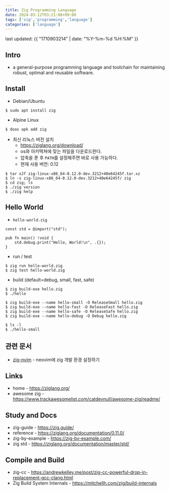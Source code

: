```yaml
---
title: Zig Programming Language
date: 2024-03-12T03:21:08+09:00
tags: ['zig','programming','language']
categories: ['language']
---
```


last updated: {{ "1710903214" | date: "%Y-%m-%d %H:%M" }}


## Intro
* a general-purpose programming language and toolchain for maintaining robust, optimal and reusable software.

## Install

* Debian/Ubuntu

```console
$ sudo apt install zig
```

* Alpine Linux

```console
$ doas apk add zig
```

* 최신 리눅스 버전 설치
  - <https://ziglang.org/download/>
  - os와 아키텍쳐에 맞는 파일을 다운로드한다.
  - 압축을 푼 후 `PATH`를 설정해주면 바로 사용 가능하다.
  - 현재 사용 버전: 0.12

```console
$ tar xJf zig-linux-x86_64-0.12.0-dev.3212+40e64245f.tar.xz
$ ln -s zig-linux-x86_64-0.12.0-dev.3212+40e64245f/ zig
$ cd zig; ls 
$ ./zig version
$ ./zig help
```
## Hello World

* `hello-world.zig`

```zig
const std = @import("std");

pub fn main() !void {
    std.debug.print("Hello, World!\n", .{});
}
```

* run / test

```console
$ zig run hello-world.zig
$ zig test hello-world.zig
```

*  build (default=debug, small, fast, safe)

```console
$ zig build-exe hello.zig
$ ./hello

$ zig build-exe --name hello-small -O ReleaseSmall hello.zig
$ zig build-exe --name hello-fast -O ReleaseFast hello.zig
$ zig build-exe --name hello-safe -O ReleaseSafe hello.zig
$ zig build-exe --name hello-debug -O Debug hello.zig

$ ls -l 
$ ./hello-small
```

## 관련 문서

* [zig-nvim](zig-nvim.md) - neovim에 zig 개발 환경 설정하기

## Links
* home - <https://ziglang.org/>
* awesome zig - <https://www.trackawesomelist.com/catdevnull/awesome-zig/readme/>

## Study and Docs
* zig-guide - <https://zig.guide/>
* reference - <https://ziglang.org/documentation/0.11.0/>
* zig-by-example - <https://zig-by-example.com/>
* zig std - <https://ziglang.org/documentation/master/std/>

## Compile and Build
* zig-cc - <https://andrewkelley.me/post/zig-cc-powerful-drop-in-replacement-gcc-clang.html>
* Zig Build System Internals - <https://mitchellh.com/zig/build-internals>
